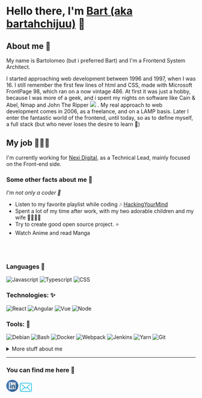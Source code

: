# Hello there, I'm [Bart (aka bartahchijuu)](https://www.linkedin.com/in/bartoloamico/) 👋

## About me 👔

My name is Bartolomeo (but i preferred Bart) and I'm a Frontend System Architect.

I started approaching web development between 1996 and 1997, when I was 16. I still remember the first few lines of html and CSS,
made with Microsoft FrontPage 98, which ran on a now vintage 486. At first it was just a hobby, because I was more of a geek, and
i spent my nights on software like Cain & Abel, Nmap and John The Ripper <img src="https://emojis.slackmojis.com/emojis/images/1531849430/4246/blob-sunglasses.gif?1531849430" width="30"/> .
My real approach to web development comes in 2006, as a freelance, and on a LAMP basis. Later I enter the fantastic world of
the frontend, until today, so as to define myself, a full stack (but who never loses the desire to learn 🌱)

## My job 👩🏻‍💻

I'm currently working for [Nexi Digital](https://www.nexidigital.eu/), as a Technical Lead, mainly focused on the Front-end side.

### Some other facts about me 🚀

<p><i>I'm not only a coder 🤙</i><p>

- Listen to my favorite playlist while coding 🎶 [HackingYourMind](https://www.youtube.com/playlist?list=PLVzbkkMnVAXblFWOQJcwOZdjlIsvGapNI)
- Spent a lot of my time after work, with my two adorable children and my wife 👨‍👩‍👦‍👦
- Try to create good open source project. ⭐️
- Watch Anime and read Manga

<br /><br />

### Languages 📝
![Javascript](https://img.shields.io/badge/Javascript-es6-informational?style=flat&logo=javascript&logoColor=white&color=2bbc8a)
![Typescript](https://img.shields.io/badge/Typescript-_-informational?style=flat&logo=typescript&logoColor=white&color=2bbc8a)
![CSS](https://img.shields.io/badge/CSS-_-informational?style=flat&logo=css&logoColor=white&color=2bbc8a)

### Technologies: ✨
![React](https://img.shields.io/badge/react-_-informational?style=flat&logo=react&logoColor=white&color=2bbc8a)
![Angular](https://img.shields.io/badge/Angular-_-informational?style=flat&logo=angular&logoColor=white&color=2bbc8a)
![Vue](https://img.shields.io/badge/vue-_-informational?style=flat&logo=vue.js&logoColor=white&color=2bbc8a)
![Node](https://img.shields.io/badge/Node-Js-informational?style=flat&logo=node.js&logoColor=white&color=2bbc8a)

### Tools: 🔨
![Debian](https://img.shields.io/badge/OS-Linux-informational?style=flat&logo=linux&logoColor=white&color=2bbc8a)
![Bash](https://img.shields.io/badge/Shell-Bash-informational?style=flat&logo=gnu-bash&logoColor=white&color=2bbc8a)
![Docker](https://img.shields.io/badge/Tools-Docker-informational?style=flat&logo=docker&logoColor=white&color=2bbc8a)
![Webpack](https://img.shields.io/badge/Tools-Webpack-informational?style=flat&logo=webpack&logoColor=white&color=2bbc8a)
![Jenkins](https://img.shields.io/badge/Tools-Jenkins-informational?style=flat&logo=jenkins&logoColor=white&color=2bbc8a)
![Yarn](https://img.shields.io/badge/Tools-Yarn-informational?style=flat&logo=yarn&logoColor=white&color=2bbc8a)
![Git](https://img.shields.io/badge/Tools-Git-informational?style=flat&logo=git&logoColor=white&color=2bbc8a)

<details>
<summary>
  More stuff about me
</summary>

### What I do

I do in my free time, Open Source, and in my non-free time, I am a professional ICT consultant, and I work on projects,
in the banking sector. I take care of the architectural management and frontend dev ops

## What I'm currently learning 📚

- Cloud
- Dev Ops
- Frontend Architecture

## Projects I'm the most proud of

| Name            | Description                                                          | Language      | Repo                                                              |
| --------------- | -------------------------------------------------------------------- | ------------- | ----------------------------------------------------------------  |
| Frontend Portal Architecture    | A very scalable architecture, with the best technologies,            | JS / Ts | [FPA](https://bitbucket.nexicloud.it/projects/NCP/repos/frontend-portal-architecture)          |
| Nexi Digital Registry | Nexi Digital sharable components and design system            | JS / React.js | [NDR](https://bitbucket.nexicloud.it/projects/NCP/repos/nexidigital-npm-registry/)|

## All my other project

| Name           | Description                                                          | Language      | Repo                                                              |
| --------------- | -------------------------------------------------------------------- | ------------- | ----------------------------------------------------------------  |

</details>

<hr />

### You can find me here 💌

<p align="left">
  <a href="https://www.linkedin.com/in/bartoloamico/"><img width="32px" src="./images/linkedin.svg" /></a>
  <a href="mailto:b.amico@nexidigital.eu"><img width="32px" src="./images/mail.svg" /></a>
</p>
